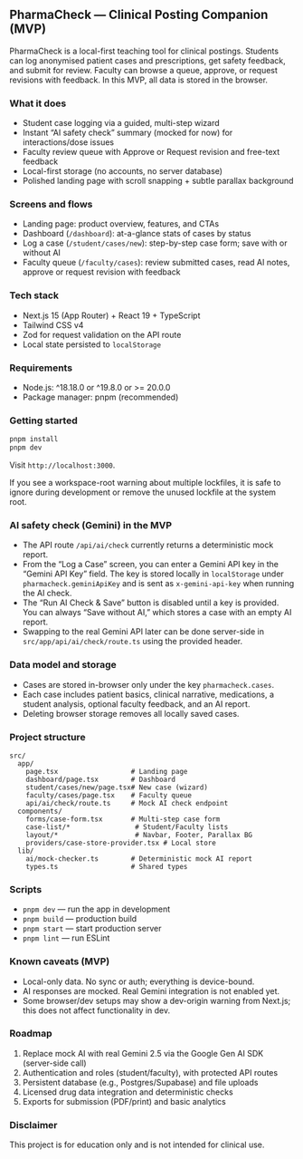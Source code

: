 ## PharmaCheck — Clinical Posting Companion (MVP)

PharmaCheck is a local-first teaching tool for clinical postings. Students can log anonymised patient cases and prescriptions, get safety feedback, and submit for review. Faculty can browse a queue, approve, or request revisions with feedback. In this MVP, all data is stored in the browser.

### What it does
- Student case logging via a guided, multi-step wizard
- Instant “AI safety check” summary (mocked for now) for interactions/dose issues
- Faculty review queue with Approve or Request revision and free-text feedback
- Local-first storage (no accounts, no server database)
- Polished landing page with scroll snapping + subtle parallax background

### Screens and flows
- Landing page: product overview, features, and CTAs
- Dashboard (`/dashboard`): at-a-glance stats of cases by status
- Log a case (`/student/cases/new`): step-by-step case form; save with or without AI
- Faculty queue (`/faculty/cases`): review submitted cases, read AI notes, approve or request revision with feedback

### Tech stack
- Next.js 15 (App Router) + React 19 + TypeScript
- Tailwind CSS v4
- Zod for request validation on the API route
- Local state persisted to `localStorage`

### Requirements
- Node.js: ^18.18.0 or ^19.8.0 or >= 20.0.0
- Package manager: pnpm (recommended)

### Getting started
```bash
pnpm install
pnpm dev
```
Visit `http://localhost:3000`.

If you see a workspace-root warning about multiple lockfiles, it is safe to ignore during development or remove the unused lockfile at the system root.

### AI safety check (Gemini) in the MVP
- The API route `/api/ai/check` currently returns a deterministic mock report.
- From the “Log a Case” screen, you can enter a Gemini API key in the “Gemini API Key” field. The key is stored locally in `localStorage` under `pharmacheck.geminiApiKey` and is sent as `x-gemini-api-key` when running the AI check.
- The “Run AI Check & Save” button is disabled until a key is provided. You can always “Save without AI,” which stores a case with an empty AI report.
- Swapping to the real Gemini API later can be done server-side in `src/app/api/ai/check/route.ts` using the provided header.

### Data model and storage
- Cases are stored in-browser only under the key `pharmacheck.cases`.
- Each case includes patient basics, clinical narrative, medications, a student analysis, optional faculty feedback, and an AI report.
- Deleting browser storage removes all locally saved cases.

### Project structure
```
src/
  app/
    page.tsx                  # Landing page
    dashboard/page.tsx        # Dashboard
    student/cases/new/page.tsx# New case (wizard)
    faculty/cases/page.tsx    # Faculty queue
    api/ai/check/route.ts     # Mock AI check endpoint
  components/
    forms/case-form.tsx       # Multi-step case form
    case-list/*                # Student/Faculty lists
    layout/*                   # Navbar, Footer, Parallax BG
    providers/case-store-provider.tsx # Local store
  lib/
    ai/mock-checker.ts        # Deterministic mock AI report
    types.ts                  # Shared types
```

### Scripts
- `pnpm dev` — run the app in development
- `pnpm build` — production build
- `pnpm start` — start production server
- `pnpm lint` — run ESLint

### Known caveats (MVP)
- Local-only data. No sync or auth; everything is device-bound.
- AI responses are mocked. Real Gemini integration is not enabled yet.
- Some browser/dev setups may show a dev-origin warning from Next.js; this does not affect functionality in dev.

### Roadmap
1. Replace mock AI with real Gemini 2.5 via the Google Gen AI SDK (server-side call)
2. Authentication and roles (student/faculty), with protected API routes
3. Persistent database (e.g., Postgres/Supabase) and file uploads
4. Licensed drug data integration and deterministic checks
5. Exports for submission (PDF/print) and basic analytics

### Disclaimer
This project is for education only and is not intended for clinical use.
